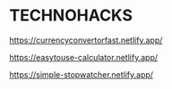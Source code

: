 # TECHNOHACKS
https://currencyconvertorfast.netlify.app/

https://easytouse-calculator.netlify.app/

https://simple-stopwatcher.netlify.app/
